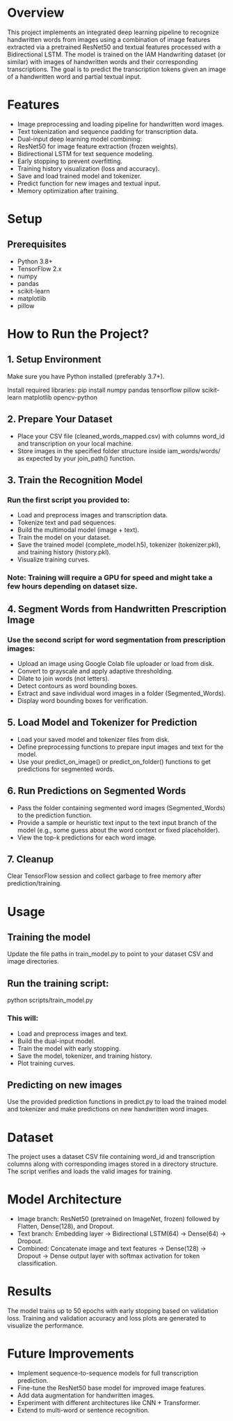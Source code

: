 # Overview
This project implements an integrated deep learning pipeline to recognize handwritten words from images using a combination of image features extracted via a pretrained ResNet50 and textual features processed with a Bidirectional LSTM. The model is trained on the IAM Handwriting dataset (or similar) with images of handwritten words and their corresponding transcriptions.
The goal is to predict the transcription tokens given an image of a handwritten word and partial textual input.

# Features
- Image preprocessing and loading pipeline for handwritten word images.
- Text tokenization and sequence padding for transcription data.
- Dual-input deep learning model combining:
- ResNet50 for image feature extraction (frozen weights).
- Bidirectional LSTM for text sequence modeling.
- Early stopping to prevent overfitting.
- Training history visualization (loss and accuracy).
- Save and load trained model and tokenizer.
- Predict function for new images and textual input.
- Memory optimization after training.

# Setup
## Prerequisites
- Python 3.8+
- TensorFlow 2.x
- numpy
- pandas
- scikit-learn
- matplotlib
- pillow

# How to Run the Project?
## 1. Setup Environment
Make sure you have Python installed (preferably 3.7+).

Install required libraries:
pip install numpy pandas tensorflow pillow scikit-learn matplotlib opencv-python

## 2. Prepare Your Dataset
- Place your CSV file (cleaned_words_mapped.csv) with columns word_id and transcription on your local machine.
- Store images in the specified folder structure inside iam_words/words/ as expected by your join_path() function.

## 3. Train the Recognition Model
### Run the first script you provided to:

- Load and preprocess images and transcription data.
- Tokenize text and pad sequences.
- Build the multimodal model (image + text).
- Train the model on your dataset.
- Save the trained model (complete_model.h5), tokenizer (tokenizer.pkl), and training history (history.pkl).
- Visualize training curves.
### Note: Training will require a GPU for speed and might take a few hours depending on dataset size.

## 4. Segment Words from Handwritten Prescription Image
### Use the second script for word segmentation from prescription images:

- Upload an image using Google Colab file uploader or load from disk.
- Convert to grayscale and apply adaptive thresholding.
- Dilate to join words (not letters).
- Detect contours as word bounding boxes.
- Extract and save individual word images in a folder (Segmented_Words).
- Display word bounding boxes for verification.

## 5. Load Model and Tokenizer for Prediction
- Load your saved model and tokenizer files from disk.
- Define preprocessing functions to prepare input images and text for the model.
- Use your predict_on_image() or predict_on_folder() functions to get predictions for segmented words.

## 6. Run Predictions on Segmented Words
- Pass the folder containing segmented word images (Segmented_Words) to the prediction function.
- Provide a sample or heuristic text input to the text input branch of the model (e.g., some guess about the word context or fixed placeholder).
- View the top-k predictions for each word image.

## 7. Cleanup
Clear TensorFlow session and collect garbage to free memory after prediction/training.

# Usage
## Training the model
Update the file paths in train_model.py to point to your dataset CSV and image directories.

## Run the training script:
python scripts/train_model.py

### This will:

- Load and preprocess images and text.
- Build the dual-input model.
- Train the model with early stopping.
- Save the model, tokenizer, and training history.
- Plot training curves.

## Predicting on new images
Use the provided prediction functions in predict.py to load the trained model and tokenizer and make predictions on new handwritten word images.

# Dataset
The project uses a dataset CSV file containing word_id and transcription columns along with corresponding images stored in a directory structure. The script verifies and loads the valid images for training.

# Model Architecture
- Image branch: ResNet50 (pretrained on ImageNet, frozen) followed by Flatten, Dense(128), and Dropout.
- Text branch: Embedding layer → Bidirectional LSTM(64) → Dense(64) → Dropout.
- Combined: Concatenate image and text features → Dense(128) → Dropout → Dense output layer with softmax activation for token classification.

# Results
The model trains up to 50 epochs with early stopping based on validation loss. Training and validation accuracy and loss plots are generated to visualize the performance.

# Future Improvements
- Implement sequence-to-sequence models for full transcription prediction.
- Fine-tune the ResNet50 base model for improved image features.
- Add data augmentation for handwritten images.
- Experiment with different architectures like CNN + Transformer.
- Extend to multi-word or sentence recognition.

